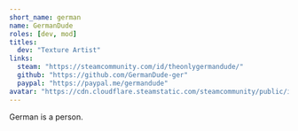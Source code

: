 ```yaml
---
short_name: german
name: GermanDude
roles: [dev, mod]
titles:
  dev: "Texture Artist"
links:
  steam: "https://steamcommunity.com/id/theonlygermandude/"
  github: "https://github.com/GermanDude-ger"
  paypal: "https://paypal.me/germandude"
avatar: "https://cdn.cloudflare.steamstatic.com/steamcommunity/public/images/avatars/cc/ccb6a8b4ad23c0f8cae346691c80f28554a7fc79_full.jpg"
---
```

German is a person.
